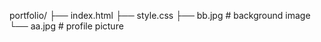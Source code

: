 portfolio/
├── index.html
├── style.css
├── bb.jpg       # background image
└── aa.jpg       # profile picture
